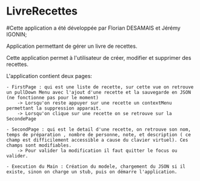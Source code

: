 # LivreRecettes
#Cette application a été développée par Florian DESAMAIS et Jérémy IGONIN; 
 


Application permettant de gérer un livre de recettes.

Cette application permet à l'utilisateur de créer, modifier et supprimer des recettes.

L'application contient deux pages:

	- FirstPage : qui est une liste de recette, sur cette vue on retrouve un pullDown Menu avec l'ajout d'une recette et la sauvegarde en JSON (ne fonctionne pas pour le moment)
		-> Lorsqu'on reste appuyer sur une recette un contextMenu permettant la suppression apparait. 
  		-> Lorsqu'on clique sur une recette on se retrouve sur la SecondePage
	
	- SecondPage : qui est le detail d'une recette, on retrouve son nom, temps de préparation , nombre de personne, note, et description ( ce champ est difficilement accessible a cause du clavier virtuel). Ces champs sont modifiables. 
		-> Pour valider la modification il faut quitter le focus ou valider.
 
	- Execution du Main : Création du modele, chargement du JSON si il existe, sinon on charge un stub, puis on démarre l'application.

